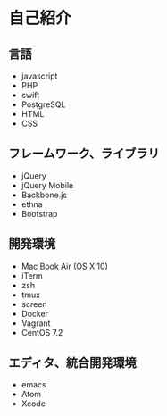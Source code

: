 # 自己紹介

## 言語

* javascript
* PHP
* swift
* PostgreSQL
* HTML
* CSS

## フレームワーク、ライブラリ

* jQuery
* jQuery Mobile
* Backbone.js
* ethna
* Bootstrap

## 開発環境

* Mac Book Air (OS X 10)
* iTerm
* zsh
* tmux
* screen
* Docker
* Vagrant
* CentOS 7.2

## エディタ、統合開発環境

* emacs
* Atom
* Xcode
